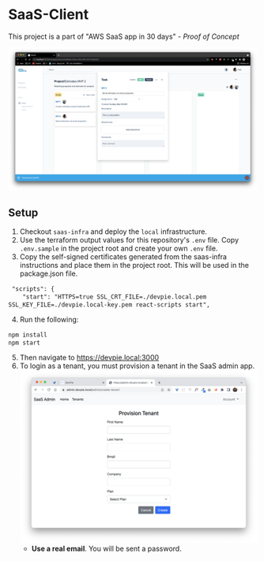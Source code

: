 # SaaS-Client

This project is a part of "AWS SaaS app in 30 days" - _Proof of Concept_

![](docs/img/demo.png)

## Setup

1. Checkout `saas-infra` and deploy the `local` infrastructure.
2. Use the terraform output values for this repository's `.env` file.
Copy `.env.sample` in the project root and create your own `.env` file.
3. Copy the self-signed certificates generated from the saas-infra instructions
and place them in the project root. This will be used in the package.json file.
```
 "scripts": {
    "start": "HTTPS=true SSL_CRT_FILE=./devpie.local.pem SSL_KEY_FILE=./devpie.local-key.pem react-scripts start",
```
4. Run the following:
```
npm install
npm start
```
5. Then navigate to https://devpie.local:3000 
6. To login as a tenant, you must provision a tenant in the SaaS admin app.
    ![](docs/img/admin-webapp.png)
   - __Use a real email__. You will be sent a password.
